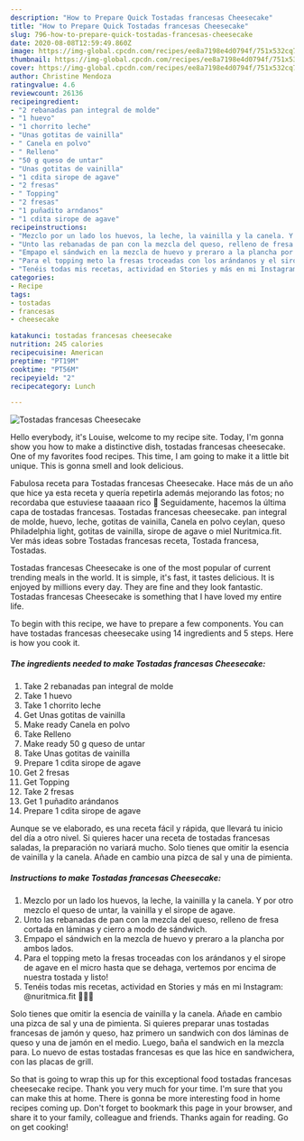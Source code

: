 ```yaml
---
description: "How to Prepare Quick Tostadas francesas Cheesecake"
title: "How to Prepare Quick Tostadas francesas Cheesecake"
slug: 796-how-to-prepare-quick-tostadas-francesas-cheesecake
date: 2020-08-08T12:59:49.860Z
image: https://img-global.cpcdn.com/recipes/ee8a7198e4d0794f/751x532cq70/tostadas-francesas-cheesecake-foto-principal.jpg
thumbnail: https://img-global.cpcdn.com/recipes/ee8a7198e4d0794f/751x532cq70/tostadas-francesas-cheesecake-foto-principal.jpg
cover: https://img-global.cpcdn.com/recipes/ee8a7198e4d0794f/751x532cq70/tostadas-francesas-cheesecake-foto-principal.jpg
author: Christine Mendoza
ratingvalue: 4.6
reviewcount: 26136
recipeingredient:
- "2 rebanadas pan integral de molde"
- "1 huevo"
- "1 chorrito leche"
- "Unas gotitas de vainilla"
- " Canela en polvo"
- " Relleno"
- "50 g queso de untar"
- "Unas gotitas de vainilla"
- "1 cdita sirope de agave"
- "2 fresas"
- " Topping"
- "2 fresas"
- "1 puñadito arndanos"
- "1 cdita sirope de agave"
recipeinstructions:
- "Mezclo por un lado los huevos, la leche, la vainilla y la canela. Y por otro mezclo el queso de untar, la vainilla y el sirope de agave."
- "Unto las rebanadas de pan con la mezcla del queso, relleno de fresa cortada en láminas y cierro a modo de sándwich."
- "Empapo el sándwich en la mezcla de huevo y preraro a la plancha por ambos lados."
- "Para el topping meto la fresas troceadas con los arándanos y el sirope de agave en el micro hasta que se dehaga, vertemos por encima de nuestra tostada y listo!"
- "Tenéis todas mis recetas, actividad en Stories y más en mi Instagram: @nuritmica.fit 🤸🏾‍♀️"
categories:
- Recipe
tags:
- tostadas
- francesas
- cheesecake

katakunci: tostadas francesas cheesecake 
nutrition: 245 calories
recipecuisine: American
preptime: "PT19M"
cooktime: "PT56M"
recipeyield: "2"
recipecategory: Lunch

---
```



![Tostadas francesas Cheesecake](https://img-global.cpcdn.com/recipes/ee8a7198e4d0794f/751x532cq70/tostadas-francesas-cheesecake-foto-principal.jpg)

Hello everybody, it's Louise, welcome to my recipe site. Today, I'm gonna show you how to make a distinctive dish, tostadas francesas cheesecake. One of my favorites food recipes. This time, I am going to make it a little bit unique. This is gonna smell and look delicious.

Fabulosa receta para Tostadas francesas Cheesecake. Hace más de un año que hice ya esta receta y quería repetirla además mejorando las fotos; no recordaba que estuviese taaaaan rico 🤤 Seguidamente, hacemos la última capa de tostadas francesas. Tostadas francesas cheesecake. pan integral de molde, huevo, leche, gotitas de vainilla, Canela en polvo ceylan, queso Philadelphia light, gotitas de vainilla, sirope de agave o miel Nuritmica.fit. Ver más ideas sobre Tostadas francesas receta, Tostada francesa, Tostadas.

Tostadas francesas Cheesecake is one of the most popular of current trending meals in the world. It is simple, it's fast, it tastes delicious. It is enjoyed by millions every day. They are fine and they look fantastic. Tostadas francesas Cheesecake is something that I have loved my entire life.


To begin with this recipe, we have to prepare a few components. You can have tostadas francesas cheesecake using 14 ingredients and 5 steps. Here is how you cook it.

<!--inarticleads1-->

##### The ingredients needed to make Tostadas francesas Cheesecake:

1. Take 2 rebanadas pan integral de molde
1. Take 1 huevo
1. Take 1 chorrito leche
1. Get Unas gotitas de vainilla
1. Make ready  Canela en polvo
1. Take  Relleno
1. Make ready 50 g queso de untar
1. Take Unas gotitas de vainilla
1. Prepare 1 cdita sirope de agave
1. Get 2 fresas
1. Get  Topping
1. Take 2 fresas
1. Get 1 puñadito arándanos
1. Prepare 1 cdita sirope de agave


Aunque se ve elaborado, es una receta fácil y rápida, que llevará tu inicio del día a otro nivel. Si quieres hacer una receta de tostadas francesas saladas, la preparación no variará mucho. Solo tienes que omitir la esencia de vainilla y la canela. Añade en cambio una pizca de sal y una de pimienta. 

<!--inarticleads2-->

##### Instructions to make Tostadas francesas Cheesecake:

1. Mezclo por un lado los huevos, la leche, la vainilla y la canela. Y por otro mezclo el queso de untar, la vainilla y el sirope de agave.
1. Unto las rebanadas de pan con la mezcla del queso, relleno de fresa cortada en láminas y cierro a modo de sándwich.
1. Empapo el sándwich en la mezcla de huevo y preraro a la plancha por ambos lados.
1. Para el topping meto la fresas troceadas con los arándanos y el sirope de agave en el micro hasta que se dehaga, vertemos por encima de nuestra tostada y listo!
1. Tenéis todas mis recetas, actividad en Stories y más en mi Instagram: @nuritmica.fit 🤸🏾‍♀️


Solo tienes que omitir la esencia de vainilla y la canela. Añade en cambio una pizca de sal y una de pimienta. Si quieres preparar unas tostadas francesas de jamón y queso, haz primero un sandwich con dos láminas de queso y una de jamón en el medio. Luego, baña el sandwich en la mezcla para. Lo nuevo de estas tostadas francesas es que las hice en sandwichera, con las placas de grill. 

So that is going to wrap this up for this exceptional food tostadas francesas cheesecake recipe. Thank you very much for your time. I'm sure that you can make this at home. There is gonna be more interesting food in home recipes coming up. Don't forget to bookmark this page in your browser, and share it to your family, colleague and friends. Thanks again for reading. Go on get cooking!
